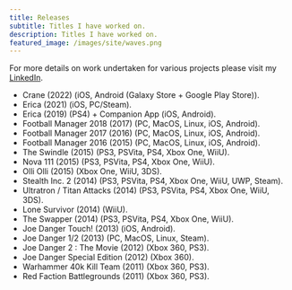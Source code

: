 ```yaml
---
title: Releases
subtitle: Titles I have worked on.
description: Titles I have worked on.
featured_image: /images/site/waves.png
---
```


For more details on work undertaken for various projects please visit my [LinkedIn](https://www.linkedin.com/in/alexdixon1611/).

- Crane (2022) (iOS, Android (Galaxy Store + Google Play Store)).
- Erica (2021) (iOS, PC/Steam).
- Erica (2019) (PS4) + Companion App (iOS, Android).
- Football Manager 2018 (2017) (PC, MacOS, Linux, iOS, Android).
- Football Manager 2017 (2016) (PC, MacOS, Linux, iOS, Android).
- Football Manager 2016 (2015) (PC, MacOS, Linux, iOS, Android).  
- The Swindle (2015) (PS3, PSVita, PS4, Xbox One, WiiU).  
- Nova 111 (2015) (PS3, PSVita, PS4, Xbox One, WiiU).  
- Olli Olli (2015) (Xbox One, WiiU, 3DS).  
- Stealth Inc. 2 (2014) (PS3, PSVita, PS4, Xbox One, WiiU, UWP, Steam).  
- Ultratron / Titan Attacks (2014) (PS3, PSVita, PS4, Xbox One, WiiU, 3DS).  
- Lone Survivor (2014) (WiiU).
- The Swapper (2014) (PS3, PSVita, PS4, Xbox One, WiiU).
- Joe Danger Touch! (2013) (iOS, Android).
- Joe Danger 1/2 (2013) (PC, MacOS, Linux, Steam).
- Joe Danger 2 : The Movie (2012) (Xbox 360, PS3).
- Joe Danger Special Edition (2012) (Xbox 360).
- Warhammer 40k Kill Team (2011) (Xbox 360, PS3).
- Red Faction Battlegrounds (2011) (Xbox 360, PS3).
